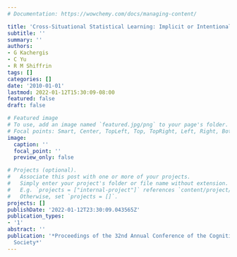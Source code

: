 ```yaml
---
# Documentation: https://wowchemy.com/docs/managing-content/

title: 'Cross-Situational Statistical Learning: Implicit or Intentional?'
subtitle: ''
summary: ''
authors:
- G Kachergis
- C Yu
- R M Shiffrin
tags: []
categories: []
date: '2010-01-01'
lastmod: 2022-01-12T15:30:09-08:00
featured: false
draft: false

# Featured image
# To use, add an image named `featured.jpg/png` to your page's folder.
# Focal points: Smart, Center, TopLeft, Top, TopRight, Left, Right, BottomLeft, Bottom, BottomRight.
image:
  caption: ''
  focal_point: ''
  preview_only: false

# Projects (optional).
#   Associate this post with one or more of your projects.
#   Simply enter your project's folder or file name without extension.
#   E.g. `projects = ["internal-project"]` references `content/project/deep-learning/index.md`.
#   Otherwise, set `projects = []`.
projects: []
publishDate: '2022-01-12T23:30:09.043565Z'
publication_types:
- '1'
abstract: ''
publication: '*Proceedings of the 32nd Annual Conference of the Cognitive Science
  Society*'
---
```

